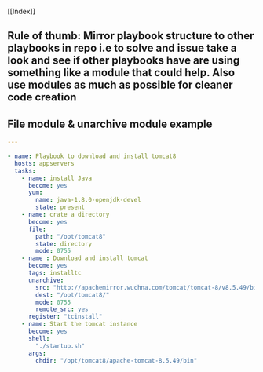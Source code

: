 [[Index]] 

## Rule of thumb: Mirror playbook structure to other playbooks in repo i.e to solve and issue take a look and see if other playbooks have are using something like a module that could help. Also use modules as much as possible for cleaner code creation


## File module & unarchive module example

```yaml
--- 

- name: Playbook to download and install tomcat8
  hosts: appservers
  tasks:
    - name: install Java
      become: yes
      yum:
        name: java-1.8.0-openjdk-devel
        state: present
    - name: crate a directory
      become: yes
      file:
        path: "/opt/tomcat8"
        state: directory
        mode: 0755
    - name : Download and install tomcat
      become: yes
      tags: installtc
      unarchive:
        src: "http://apachemirror.wuchna.com/tomcat/tomcat-8/v8.5.49/bin/apache-tomcat-8.5.49.tar.gz"
        dest: "/opt/tomcat8/"
        mode: 0755
        remote_src: yes
      register: "tcinstall"
    - name: Start the tomcat instance
      become: yes
      shell:
        "./startup.sh"
      args:
        chdir: "/opt/tomcat8/apache-tomcat-8.5.49/bin"

```





